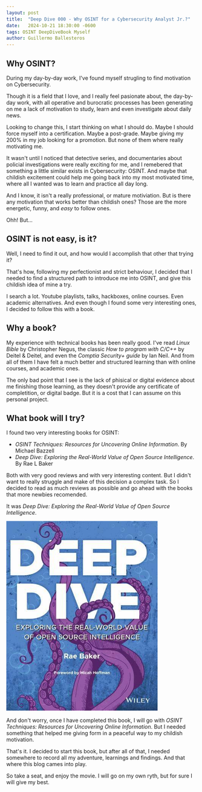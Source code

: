 ```yaml
---
layout: post
title:  "Deep Dive 000 - Why OSINT for a Cybersecurity Analyst Jr.?"
date:   2024-10-21 18:30:00 -0600
tags: OSINT DeepDiveBook Myself
author: Guillermo Ballesteros
---
```



## Why OSINT?

During my day-by-day work, I've found myself strugling to find motivation on Cybersecurity.

Though it is a field that I love, and I really feel pasionate about, the day-by-day work, with all operative and burocratic processes has been generating on me a lack of motivation to study, learn and even investigate about daily news.

Looking to change this, I start thinking on what I should do. Maybe I should force myself into a certification. Maybe a post-grade. Maybe giving my 200% in my job looking for a promotion. But none of them where really motivating me.

It wasn't until I noticed that detective series, and documentaries about policial investigations were really exciting for me, and I remebered that something a little similar exists in Cybersecurity: OSINT. And maybe that childish excitement could help me going back into my most motivated time, where all I wanted was to learn and practice all day long.

And I know, it isn't a really professional, or mature motiviation. But is there any motivation that works better than childish ones? Those are the more energetic, funny, and _easy_ to follow ones.

Ohh! But... 

## OSINT is not easy, is it?

Well, I need to find it out, and how would I accomplish that other that trying it?

That's how, following my perfectionist and strict behaviour, I decided that I needed to find a structured path to introduce me into OSINT, and give this childish idea of mine a try.

I search a lot. Youtube playlists, talks, hackboxes, online courses. Even academic alternatives.
And even though I found some very interesting ones, I decided to follow this with a book.

## Why a book?

My experience with technical books has been really good. I've read _Linux Bible_ by Christopher Negus, the classic _How to program with C/C++_ by Deitel & Deitel, and even the _Comptia Security+ guide_ by Ian Neil. And from all of them I have felt a much better and structured learning than with online courses, and academic ones.

The only bad point that I see is the lack of phisical or digital evidence about me finishing those learning, as they doesn't provide any certificate of completition, or digital badge. But it is a cost that I can assume on this personal project.

## What book will I try?

I found two very interesting books for OSINT:

- _OSINT Techniques: Resources for Uncovering Online Information_. By Michael Bazzell
- _Deep Dive: Exploring the Real-World Value of Open Source Intelligence_. By Rae L Baker

Both with very good reviews and with very interesting content. But I didn't want to really struggle and make of this decision a complex task. So I decided to read as much reviews as possible and go ahead with the books that more newbies recomended.

It was _Deep Dive: Exploring the Real-World Value of Open Source Intelligence_.

![Deep Dive Book Cover](/assets/img/DeepDive_book.jpg)

And don't worry, once I have completed this book, I will go with _OSINT Techniques: Resources for Uncovering Online Information_. But I needed something that helped me giving form in a peaceful way to my childish motivation.

That's it. I decided to start this book, but after all of that, I needed somewhere to record all my adventure, learnings and findings. And that where this blog cames into play.

So take a seat, and enjoy the movie. I will go on my own ryth, but for sure I will give my best.